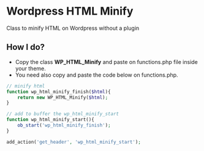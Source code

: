 # Wordpress HTML Minify
Class to minify HTML on Wordpress without a plugin

## How I do?
- Copy the class **WP_HTML_Minify** and paste on functions.php file inside your theme.
- You need also copy and paste the code below on functions.php.
  
```php
// minify html
function wp_html_minify_finish($html){
    return new WP_HTML_Minify($html);
}

// add to buffer the wp_html_minify_start
function wp_html_minify_start(){
    ob_start('wp_html_minify_finish');
}

add_action('get_header', 'wp_html_minify_start');
